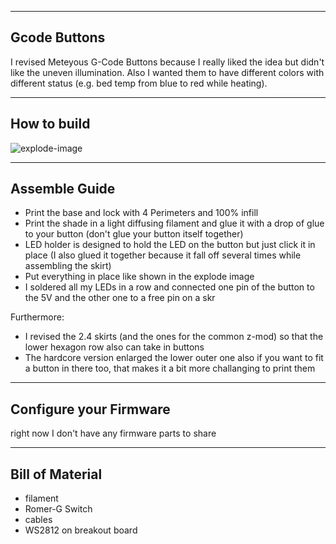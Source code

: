 --------------------------------------------------------------------------------
Gcode Buttons
--------------------------------------------------------------------------------
I revised Meteyous G-Code Buttons because I really liked the idea but didn't like the uneven illumination.
Also I wanted them to have different colors with different status (e.g. bed temp from blue to red while heating).


--------------------------------------------------------------------------------
How to build
--------------------------------------------------------------------------------

![explode-image](/pictures/button.png)

--------------------------------------------------------------------------------
Assemble Guide
--------------------------------------------------------------------------------
- Print the base and lock with 4 Perimeters and 100% infill
- Print the shade in a light diffusing filament and glue it with a drop of glue to your button (don't glue your button itself together)
- LED holder is designed to hold the LED on the button but just click it in place (I also glued it together because it fall off several times while assembling the skirt)
- Put everything in place like shown in the explode image
- I soldered all my LEDs in a row and connected one pin of the button to the 5V and the other one to a free pin on a skr

Furthermore:
- I revised the 2.4 skirts (and the ones for the common z-mod) so that the lower hexagon row also can take in buttons
- The hardcore version enlarged the lower outer one also if you want to fit a button in there too, that makes it a bit more challanging to print them

--------------------------------------------------------------------------------
Configure your Firmware
--------------------------------------------------------------------------------

right now I don't have any firmware parts to share

--------------------------------------------------------------------------------
Bill of Material
--------------------------------------------------------------------------------
- filament
- Romer-G Switch
- cables
- WS2812 on breakout board
